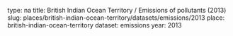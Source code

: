 type: na
title: British Indian Ocean Territory / Emissions of pollutants (2013)
slug: places/british-indian-ocean-territory/datasets/emissions/2013
place: british-indian-ocean-territory
dataset: emissions
year: 2013
